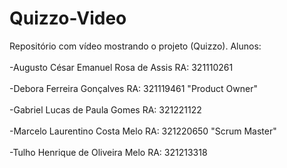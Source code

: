 # Quizzo-Video
Repositório com vídeo mostrando o projeto (Quizzo).
Alunos:<br/> 
 <br/> -Augusto César Emanuel Rosa de Assis RA: 321110261<br/> 
<br/> -Debora Ferreira Gonçalves RA: 321119461 "Product Owner" <br/> 
<br/> -Gabriel Lucas de Paula Gomes RA: 321221122<br/> 
<br/> -Marcelo Laurentino Costa Melo RA: 321220650 "Scrum Master"<br/> 
<br/> -Tulho Henrique de Oliveira Melo RA: 321213318<br/> 
